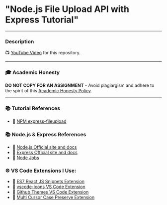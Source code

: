 # "Node.js File Upload API with Express Tutorial"

---

### Description

📺 [YouTube Video](https://youtu.be/4pmkQjsKJ-U) for this repository.

---

### 🎓 Academic Honesty

**DO NOT COPY FOR AN ASSIGNMENT** - Avoid plagiargism and adhere to the spirit of this [Academic Honesty Policy](https://www.freecodecamp.org/news/academic-honesty-policy/).

---

### 📚 Tutorial References

- 🔗 [NPM express-fileupload](https://www.npmjs.com/package/express-fileupload)

### 📚 Node.js & Express References

- 🔗 [Node.js Official site and docs](https://nodejs.org/)
- 🔗 [Express Official site and docs](https://expressjs.com/)
- 🔗 [Node Jobs](https://www.ziprecruiter.com/candidate/search?search=node&location=)

### ⚙ VS Code Extensions I Use:

- 🔗 [ES7 React JS Snippets Extension](https://marketplace.visualstudio.com/items?itemName=dsznajder.es7-react-js-snippets)
- 🔗 [vscode-icons VS Code Extension](https://marketplace.visualstudio.com/items?itemName=vscode-icons-team.vscode-icons)
- 🔗 [Github Themes VS Code Extension](https://marketplace.visualstudio.com/items?itemName=GitHub.github-vscode-theme)
- 🔗 [Multi Cursor Case Preserve Extension](https://marketplace.visualstudio.com/items?itemName=Cardinal90.multi-cursor-case-preserve)
